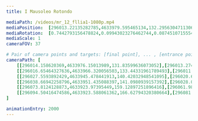 ```yaml
---
title: I Mausoleo Rotondo

mediaPath: /videos/mr_12_fllia1-1080p.mp4
mediaPosition:  [296013.22135282785,4633979.595465134,132.29563047113066]
mediaRotation:  [0.7442793156478824,0.09943023276462744,0.0874510715554438,0.6546099901429069]
mediaScale: 1
cameraFOV: 37

# Pair of camera points and targets: [final point], ... , [entrance point]
cameraPath: [
    [[296014.158620369,4633976.15013989,131.83599636073052],[296013.2741512747,4633979.401382,132.26973821937037]],
    [[296016.65464327636,4633966.320056503,133.44331961789493],[296011.08020967635,4633981.612027617,130.73568052131066]],
    [[296027.5593892429,4633945.478441913,140.42032948541095],[296020.69630880177,4633959.641371881,135.46457105818214]],
    [[296038.66942258796,4633951.435088397,141.0980939157392],[296028.02891503234,4633962.766521643,135.5638171299014]],
    [[296073.8124128873,4633923.97395449,159.12897251896416],[296061.9871914993,4633933.382590545,152.50389088057034]],
    [[296094.50416474586,4633923.588061362,166.62794320380664],[296081.85089346196,4633931.471850488,159.55754046933592]]
]

animationEntry: 2000
---
```

